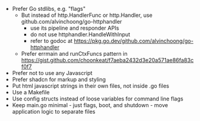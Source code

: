 - Prefer Go stdlibs, e.g. "flags"
  - But instead of http.HandlerFunc or http.Handler, use github.com/alvinchoong/go-httphandler
    - use its pipeline and responder APIs
    - do not use httphandler.HandleWithInput
    - refer to godoc at https://pkg.go.dev/github.com/alvinchoong/go-httphandler
  - Prefer errmain and runCtxFuncs pattern in https://gist.github.com/choonkeat/f7aeba2432d3e20a571ae86fa83cf0f7
- Prefer not to use any Javascript
- Prefer shadcn for markup and styling
- Put html javascript strings in their own files, not inside .go files
- Use a Makefile
- Use config structs instead of loose variables for command line flags
- Keep main.go minimal - just flags, boot, and shutdown - move application logic to separate files
